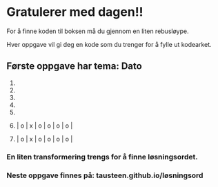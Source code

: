 # Gratulerer med dagen!!

For å finne koden til boksen må du gjennom en liten rebusløype.

Hver oppgave vil gi deg en kode som du trenger for å fylle ut kodearket.

## Første oppgave har tema: Dato

1. 
2.
3.
4.
5.

1. | o | x | o | o | o | o | 
2. | o | x | o | o | o | o |

### En liten transformering trengs for å finne løsningsordet.

### Neste oppgave finnes på: tausteen.github.io/løsningsord

